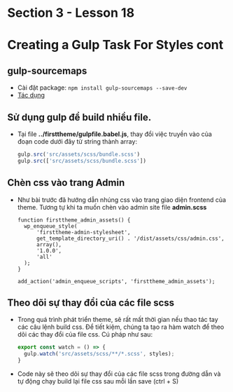 # Section 3 - Lesson 18
# Creating a Gulp Task For Styles cont

## gulp-sourcemaps

- Cài đặt package: ```npm install gulp-sourcemaps --save-dev```
- [Tác dụng](https://manhhomienbienthuy.bitbucket.io/2016/Aug/22/source-maps-an-introduction.html)

## Sử dụng gulp để build nhiều file.

- Tại file __../firsttheme/gulpfile.babel.js__, thay đổi việc truyền vào của đoạn code dưới đây từ string thành array:
  ```js
  gulp.src('src/assets/scss/bundle.scss')
  gulp.src(['src/assets/scss/bundle.scss'])
  ```
  
## Chèn css vào trang Admin

- Như bài trước đã hướng dẫn nhúng css vào trang giao diện frontend của theme. Tương tự khi ta muốn chèn vào admin site file __admin.scss__
  ```
  function firsttheme_admin_assets() {
    wp_enqueue_style(
        'firsttheme-admin-stylesheet',
        get_template_directory_uri() . '/dist/assets/css/admin.css',
        array(),
        '1.0.0',
        'all'
    );
  }

  add_action('admin_enqueue_scripts', 'firsttheme_admin_assets');
  ```
  
## Theo dõi sự thay đổi của các file scss

- Trong quá trình phát triển theme, sẽ rất mất thời gian nếu thao tác tay các câu lệnh build css. Để tiết kiệm, chúng ta
  tạo ra hàm watch để theo dõi các thay đổi của file css. Cú pháp như sau:
  ```js
  export const watch = () => {
    gulp.watch('src/assets/scss/**/*.scss', styles);
  }
  ```
  
- Code này sẽ theo dõi sự thay đổi của các file scss trong đường dẫn và tự động chạy build lại file css sau mỗi lần save (ctrl + S)